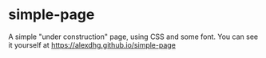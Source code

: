 # simple-page
A simple "under construction" page, using CSS and some font.
You can see it yourself at https://alexdhg.github.io/simple-page
